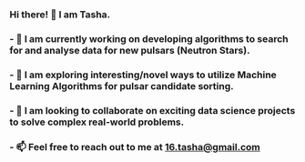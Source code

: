 ### Hi there! 👋 I am Tasha. 
### - 🔭 I am currently working on developing algorithms to search for and analyse data for new pulsars (Neutron Stars).
### - 🌱 I am exploring interesting/novel ways to utilize Machine Learning Algorithms for pulsar candidate sorting.
### - 👯 I am looking to collaborate on exciting data science projects to solve complex real-world problems.
### - 📫 Feel free to reach out to me at 16.tasha@gmail.com





<!--
**tgautam16/tgautam16** is a ✨ _special_ ✨ repository because its `README.md` (this file) appears on your GitHub profile.

Here are some ideas to get you started:


